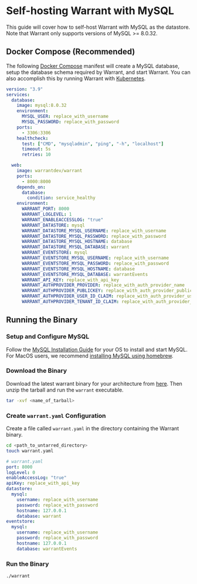 # Self-hosting Warrant with MySQL

This guide will cover how to self-host Warrant with MySQL as the datastore. Note that Warrant only supports versions of MySQL >= 8.0.32.

## Docker Compose (Recommended)

The following [Docker Compose](https://docs.docker.com/compose/) manifest will create a MySQL database, setup the database schema required by Warrant, and start Warrant. You can also accomplish this by running Warrant with [Kubernetes](https://kubernetes.io/).

```yaml
version: "3.9"
services:
  database:
    image: mysql:8.0.32
    environment:
      MYSQL_USER: replace_with_username
      MYSQL_PASSWORD: replace_with_password
    ports:
      - 3306:3306
    healthcheck:
      test: ["CMD", "mysqladmin", "ping", "-h", "localhost"]
      timeout: 5s
      retries: 10

  web:
    image: warrantdev/warrant
    ports:
      - 8000:8000
    depends_on:
      database:
        condition: service_healthy
    environment:
      WARRANT_PORT: 8000
      WARRANT_LOGLEVEL: 1
      WARRANT_ENABLEACCESSLOG: "true"
      WARRANT_DATASTORE: mysql
      WARRANT_DATASTORE_MYSQL_USERNAME: replace_with_username
      WARRANT_DATASTORE_MYSQL_PASSWORD: replace_with_password
      WARRANT_DATASTORE_MYSQL_HOSTNAME: database
      WARRANT_DATASTORE_MYSQL_DATABASE: warrant
      WARRANT_EVENTSTORE: mysql
      WARRANT_EVENTSTORE_MYSQL_USERNAME: replace_with_username
      WARRANT_EVENTSTORE_MYSQL_PASSWORD: replace_with_password
      WARRANT_EVENTSTORE_MYSQL_HOSTNAME: database
      WARRANT_EVENTSTORE_MYSQL_DATABASE: warrantEvents
      WARRANT_API_KEY: replace_with_api_key
      WARRANT_AUTHPROVIDER_PROVIDER: replace_with_auth_provider_name
      WARRANT_AUTHPROVIDER_PUBLICKEY: replace_with_auth_provider_public_key
      WARRANT_AUTHPROVIDER_USER_ID_CLAIM: replace_with_auth_provider_user_id_claim
      WARRANT_AUTHPROVIDER_TENANT_ID_CLAIM: replace_with_auth_provider_tenant_id_claim
```

## Running the Binary

### Setup and Configure MySQL

Follow the [MySQL Installation Guide](https://dev.mysql.com/doc/mysql-installation-excerpt/8.0/en/) for your OS to install and start MySQL. For MacOS users, we recommend [installing MySQL using homebrew](https://formulae.brew.sh/formula/mysql).

### Download the Binary

Download the latest warrant binary for your architecture from [here](https://github.com/warrant-dev/warrant/releases/latest). Then unzip the tarball and run the `warrant` executable.

```bash
tar -xvf <name_of_tarball>
```

### Create `warrant.yaml` Configuration

Create a file called `warrant.yaml` in the directory containing the Warrant binary.

```bash
cd <path_to_untarred_directory>
touch warrant.yaml
```

```yaml
# warrant.yaml
port: 8000
logLevel: 0
enableAccessLog: "true"
apiKey: replace_with_api_key
datastore:
  mysql:
    username: replace_with_username
    password: replace_with_password
    hostname: 127.0.0.1
    database: warrant
eventstore:
  mysql:
    username: replace_with_username
    password: replace_with_password
    hostname: 127.0.0.1
    database: warrantEvents
```

### Run the Binary

```bash
./warrant
```
